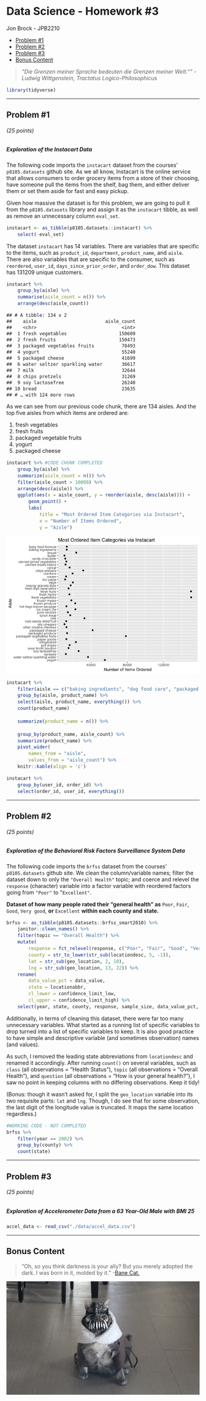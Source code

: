 Data Science - Homework \#3
================
Jon Brock - JPB2210

  - [Problem \#1](#problem-1)
  - [Problem \#2](#problem-2)
  - [Problem \#3](#problem-3)
  - [Bonus Content](#bonus-content)

> *“Die Grenzen meiner Sprache bedeuten die Grenzen meiner Welt.”" -
> Ludwig Wittgenstein, Tractatus Logico-Philosophicus*

``` r
library(tidyverse)
```

-----

## Problem \#1

###### (*25 points*)

##### *Exploration of the Instacart Data*

The following code imports the `instacart` dataset from the courses’
`p8105.datasets` github site. As we all know, Instacart is the online
service that allows consumers to order grocery items from a store of
their choosing, have someone pull the items from the shelf, bag them,
and either deliver them or set them aside for fast and easy pickup.

Given how massive the dataset is for this problem, we are going to pull
it from the `p8105.datasets` library and assign it as the `instacart`
tibble, as well as remove an unnecessary column `eval_set`.

``` r
instacart <- as_tibble(p8105.datasets::instacart) %>% 
    select(-eval_set)
```

The dataset `instacart` has 14 variables. There are variables that are
specific to the items, such as `product_id`, `department`,
`product_name`, and `aisle`. There are also variables that are specific
to the consumer, such as `reordered`, `user_id`,
`days_since_prior_order`, and `order_dow`. This dataset has 131209
unique customers.

``` r
instacart %>% 
    group_by(aisle) %>% 
    summarise(aisle_count = n()) %>% 
    arrange(desc(aisle_count))
```

    ## # A tibble: 134 x 2
    ##    aisle                         aisle_count
    ##    <chr>                               <int>
    ##  1 fresh vegetables                   150609
    ##  2 fresh fruits                       150473
    ##  3 packaged vegetables fruits          78493
    ##  4 yogurt                              55240
    ##  5 packaged cheese                     41699
    ##  6 water seltzer sparkling water       36617
    ##  7 milk                                32644
    ##  8 chips pretzels                      31269
    ##  9 soy lactosefree                     26240
    ## 10 bread                               23635
    ## # … with 124 more rows

As we can see from our previous code chunk, there are 134 aisles. And
the top five aisles from which items are ordered are:

1.  fresh vegetables  
2.  fresh fruits  
3.  packaged vegetable fruits  
4.  yogurt  
5.  packaged cheese

<!-- end list -->

``` r
instacart %>% #CODE CHUNK COMPLETED
    group_by(aisle) %>% 
    summarize(aisle_count = n()) %>% 
    filter(aisle_count > 10000) %>% 
    arrange(desc(aisle)) %>% 
    ggplot(aes(x = aisle_count, y = reorder(aisle, desc(aisle)))) +
        geom_point() +
        labs(
            title = "Most Ordered Item Categories via Instacart",
            x = "Number of Items Ordered",
            y = "Aisle")
```

<img src="p8105_hw3_jpb2210_files/figure-gfm/instacart_aisle_plot-1.png" style="display: block; margin: auto;" />

``` r
instacart %>% 
    filter(aisle == c("baking ingredients", "dog food care", "packaged vegetables fruits")) %>% 
    group_by(aisle, product_name) %>% 
    select(aisle, product_name, everything()) %>% 
    count(product_name)

    summarize(product_name = n()) %>% 
    
    group_by(product_name, aisle_count) %>% 
    summarize(product_name) %>% 
    pivot_wider(
        names_from = "aisle",
        values_from = "aisle_count") %>% 
    knitr::kable(align = 'c')
```

``` r
instacart %>% 
    group_by(user_id, order_id) %>% 
    select(order_id, user_id, everything())
```

-----

## Problem \#2

###### (*25 points*)

##### *Exploration of the Behavioral Risk Factors Surveillance System Data*

The following code imports the `brfss` dataset from the courses’
`p8105.datasets` github site. We clean the column/variable names; filter
the dataset down to only the `"Overall Health"` topic; and coerce and
relevel the `response` (character) variable into a factor variable with
reordered factors going from `"Poor"` to "`Excellent"`.

**Dataset of how many people rated their “general health” as** `Poor`,
`Fair`, `Good`, `Very good`, **or** `Excellent` **within each county and
state.**

``` r
brfss <- as_tibble(p8105.datasets::brfss_smart2010) %>% 
    janitor::clean_names() %>% 
    filter(topic == "Overall Health") %>% 
    mutate(
        response = fct_relevel(response, c("Poor", "Fair", "Good", "Very good", "Excellent")),
        county = str_to_lower(str_sub(locationdesc, 5, -1)),
        lat = str_sub(geo_location, 2, 10),
        lng = str_sub(geo_location, 13, 22)) %>% 
    rename(
        data_value_pct = data_value,
        state = locationabbr,
        cl_lower = confidence_limit_low,
        cl_upper = confidence_limit_high) %>% 
    select(year, state, county, response, sample_size, data_value_pct, respid, lat, lng)
```

Additionally, in terms of cleaning this dataset, there were far too many
unnecessary variables. What started as a running list of specific
variables to drop turned into a list of specific variables to keep. It
is also good practice to have simple and descriptive variable (and
sometimes observation) names (and values).

As such, I removed the leading state abbreviations from `locationdesc`
and renamed it accordingly. After running `count()` on several
variables, such as `class` (all observations = “Health Status”), `topic`
(all observations = “Overall Health”), and `question` (all observations
= “How is your general health?”), I saw no point in keeping columns with
no differing observations. Keep it tidy\!

(Bonus: though it wasn’t asked for, I split the `geo_location` variable
into its two requisite parts: `lat` and `lng`. Though, I do see that for
some observation, the last digit of the longitude value is truncated. It
maps the same location regardless.)

``` r
#WORKING CODE - NOT COMPLETED
brfss %>% 
    filter(year == 2002) %>% 
    group_by(county) %>% 
    count(state)
```

-----

## Problem \#3

###### (*25 points*)

##### *Exploration of Accelerometer Data from a 63 Year-Old Male with BMI 25*

``` r
accel_data <- read_csv("./data/accel_data.csv")
```

-----

## Bonus Content

> “Oh, so you think darkness is your ally? But you merely adopted the
> dark. I was born in it, molded by it.” -[Bane
> Cat.](https://youtu.be/5ywjpbThDpE)

<center>

![](bane_cat.jpg)

</center>
